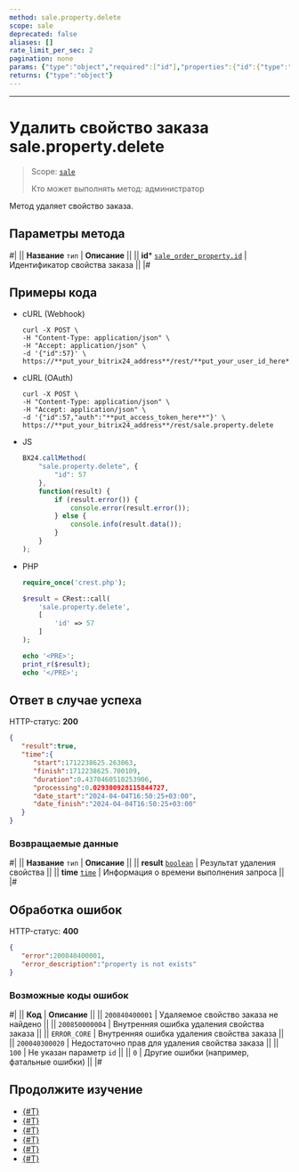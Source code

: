 ```yaml
---
method: sale.property.delete
scope: sale
deprecated: false
aliases: []
rate_limit_per_sec: 2
pagination: none
params: {"type":"object","required":["id"],"properties":{"id":{"type":"integer"}}}
returns: {"type":"object"}
---
```



---

# Удалить свойство заказа sale.property.delete

> Scope: [`sale`](../../scopes/permissions.md)
>
> Кто может выполнять метод: администратор

Метод удаляет свойство заказа. 

## Параметры метода



#|
|| **Название**
`тип` | **Описание** ||
|| **id***
[`sale_order_property.id`](../data-types.md) | Идентификатор свойства заказа ||
|#

## Примеры кода





- cURL (Webhook)

    ```http
    curl -X POST \
    -H "Content-Type: application/json" \
    -H "Accept: application/json" \
    -d '{"id":57}' \
    https://**put_your_bitrix24_address**/rest/**put_your_user_id_here**/**put_your_webbhook_here**/sale.property.delete
    ```

- cURL (OAuth)

    ```http
    curl -X POST \
    -H "Content-Type: application/json" \
    -H "Accept: application/json" \
    -d '{"id":57,"auth":"**put_access_token_here**"}' \
    https://**put_your_bitrix24_address**/rest/sale.property.delete
    ```

- JS

    ```js
    BX24.callMethod(
        "sale.property.delete", {
            "id": 57
        },
        function(result) {
            if (result.error()) {
                console.error(result.error());
            } else {
                console.info(result.data());
            }
        }
    );
    ```

- PHP

    ```php
    require_once('crest.php');

    $result = CRest::call(
        'sale.property.delete',
        [
            'id' => 57
        ]
    );

    echo '<PRE>';
    print_r($result);
    echo '</PRE>';
    ```



## Ответ в случае успеха

HTTP-статус: **200**

```json
{
   "result":true,
   "time":{
      "start":1712238625.263063,
      "finish":1712238625.700109,
      "duration":0.4370460510253906,
      "processing":0.029300928115844727,
      "date_start":"2024-04-04T16:50:25+03:00",
      "date_finish":"2024-04-04T16:50:25+03:00"
   }
}
```

### Возвращаемые данные

#|
|| **Название**
`тип` | **Описание** ||
|| **result**
[`boolean`](../../data-types.md) | Результат удаления свойства ||
|| **time**
[`time`](../../data-types.md) | Информация о времени выполнения запроса ||
|#

## Обработка ошибок

HTTP-статус: **400**

```json
{	
   "error":200840400001,
   "error_description":"property is not exists"
}
```



### Возможные коды ошибок

#|
|| **Код** | **Описание** ||
|| `200840400001` | Удаляемое свойство заказа не найдено ||
|| `200850000004` | Внутренняя ошибка удаления свойства заказа ||
|| `ERROR_CORE` | Внутренняя ошибка удаления свойства заказа ||
|| `200040300020` | Недостаточно прав для удаления свойства заказа ||
|| `100` | Не указан параметр `id` ||
|| `0` | Другие ошибки (например, фатальные ошибки) ||
|#



## Продолжите изучение

- [{#T}](./index.md)
- [{#T}](./sale-property-add.md)
- [{#T}](./sale-property-get.md)
- [{#T}](./sale-property-list.md)
- [{#T}](./sale-property-update.md)
- [{#T}](./sale-property-get-fields-by-type.md)
